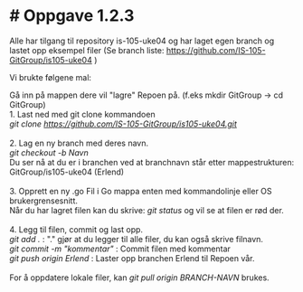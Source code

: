 <h1># Oppgave 1.2.3</h1><p>
<p>Alle har tilgang til repository is-105-uke04 og har laget egen branch og lastet opp eksempel filer (Se branch liste:&nbsp;<a href="https://github.com/IS-105-GitGroup/is105-uke04">https://github.com/IS-105-GitGroup/is105-uke04</a>&nbsp;)</p>
<p>Vi brukte f&oslash;lgene mal:</p>
<p>G&aring; inn p&aring; mappen dere vil "lagre" Repoen p&aring;. (f.eks mkdir GitGroup -&gt; cd GitGroup) <br />1. Last ned med git clone kommandoen <br /><em>git clone <a href="https://github.com/IS-105-GitGroup/is105-uke04.git">https://github.com/IS-105-GitGroup/is105-uke04.git</a></em> <br /><br />2. Lag en ny branch med deres navn. <br /><em>git checkout -b Navn&nbsp;</em><br />Du ser n&aring; at du er i branchen ved at branchnavn st&aring;r etter mappestrukturen: GitGroup/is105-uke04 (Erlend) <br /><br />3. Opprett en ny .go Fil i Go mappa enten med kommandolinje eller OS brukergrensesnitt. <br />N&aring;r du har lagret filen kan du skrive: <em>git status </em>og vil se at filen er r&oslash;d der. <br /><br />4. Legg til filen, commit og last opp. <br /><em>git add . </em>: "." gj&oslash;r at du legger til alle filer, du kan ogs&aring; skrive filnavn. <br /><em>git commit -m "kommentar"</em> : Commit filen med kommentar <br /><em>git push origin Erlend </em>: Laster opp branchen Erlend til Repoen v&aring;r. <br /><br />For &aring; oppdatere lokale filer, kan <em>git pull origin BRANCH-NAVN </em>brukes.</p>